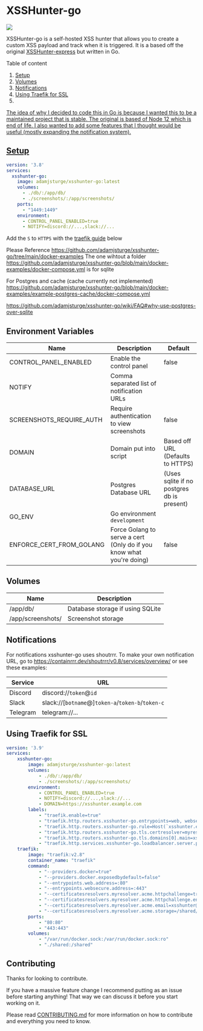 # XSSHunter-go

![](https://github.com/adamjsturge/xsshunter-go/blob/main/.github/setup-xsshunter-go.webp?raw=true)

XSSHunter-go is a self-hosted XSS hunter that allows you to create a custom XSS payload and track when it is triggered. It is a based off the original [XSSHunter-express](https://github.com/mandatoryprogrammer/xsshunter-express) but written in Go.

<!-- Table of content -->
<summary>Table of content</summary>
<ol>
    <li><a href="#setup">Setup</a></li>
    <li><a href="#volumes">Volumes</a></li>
    <li><a href="#notifications">Notifications</a></li>
    <li><a href="#using-traefik-for-ssl">Using Traefik for SSL</a></li>
    <li><a href=>
</ol>

The idea of why I decided to code this in Go is because I wanted this to be a maintained project that is stable. The original is based of Node 12 which is end of life. I also wanted to add some features that I thought would be useful (mostly expanding the notification system).

## Setup

```yml
version: '3.8'
services:
  xsshunter-go:
    image: adamjsturge/xsshunter-go:latest
    volumes:
      - ./db/:/app/db/
      - ./screenshots/:/app/screenshots/
    ports:
      - "1449:1449"
    environment:
      - CONTROL_PANEL_ENABLED=true
      - NOTIFY=discord://...,slack://...
```

Add the `S` to `HTTPS` with the <a href="#using-traefik-for-ssl">traefik guide</a> below

Please Reference https://github.com/adamjsturge/xsshunter-go/tree/main/docker-examples
The one wihtout a folder https://github.com/adamjsturge/xsshunter-go/blob/main/docker-examples/docker-compose.yml is for sqlite

For Postgres and cache (cache currently not implemented) https://github.com/adamjsturge/xsshunter-go/blob/main/docker-examples/example-postgres-cache/docker-compose.yml

https://github.com/adamjsturge/xsshunter-go/wiki/FAQ#why-use-postgres-over-sqlite

## Environment Variables

| Name | Description | Default |
| --- | --- | --- |
| CONTROL_PANEL_ENABLED | Enable the control panel | false |
| NOTIFY | Comma separated list of notification URLs |  |
| SCREENSHOTS_REQUIRE_AUTH | Require authentication to view screenshots | false |
| DOMAIN | Domain put into script | Based off URL (Defaults to HTTPS) |
| DATABASE_URL | Postgres Database URL | (Uses sqlite if no postgres db is present) |
| GO_ENV | Go environment `development` |  |
| ENFORCE_CERT_FROM_GOLANG | Force Golang to serve a cert (Only do if you know what you're doing) | false |

## Volumes

| Name | Description |
| --- | --- |
| /app/db/ | Database storage if using SQLite |
| /app/screenshots/ | Screenshot storage |

## Notifications

For notifications xsshunter-go uses shoutrrr.
To make your own notification URL, go to https://containrrr.dev/shoutrrr/v0.8/services/overview/ or see these examples:

| Service | URL |
| --- | --- |
| Discord | discord://`token`@`id` |
| Slack | slack://\[`botname`@\]`token-a`/`token-b`/`token-c` |
| Telegram | telegram://... |

## Using Traefik for SSL

```yml
version: '3.9'
services:
    xsshunter-go:
        image: adamjsturge/xsshunter-go:latest
        volumes:
            - ./db/:/app/db/
            - ./screenshots/:/app/screenshots/
        environment:
            - CONTROL_PANEL_ENABLED=true
            - NOTIFY=discord://...,slack://...
            - DOMAIN=https://xsshunter.example.com
        labels:
            - "traefik.enable=true"
            - "traefik.http.routers.xsshunter-go.entrypoints=web, websecure"
            - "traefik.http.routers.xsshunter-go.rule=Host(`xsshunter.example.com`)"
            - "traefik.http.routers.xsshunter-go.tls.certresolver=myresolver"
            - "traefik.http.routers.xsshunter-go.tls.domains[0].main=xsshunter.example.com"
            - "traefik.http.services.xsshunter-go.loadbalancer.server.port=1449"
    traefik:
        image: "traefik:v2.8"
        container_name: "traefik"
        command:
            - "--providers.docker=true"
            - "--providers.docker.exposedbydefault=false"
            - "--entrypoints.web.address=:80"
            - "--entrypoints.websecure.address=:443"
            - "--certificatesresolvers.myresolver.acme.httpchallenge=true"
            - "--certificatesresolvers.myresolver.acme.httpchallenge.entrypoint=web"
            - "--certificatesresolvers.myresolver.acme.email=xsshunter@example.com"
            - "--certificatesresolvers.myresolver.acme.storage=/shared/acme.json"
        ports:
            - "80:80"
            - "443:443"
        volumes:
            - "/var/run/docker.sock:/var/run/docker.sock:ro"
            - "./shared:/shared"
```

## Contributing

Thanks for looking to contribute.

If you have a massive feature change I recommend putting as an issue before starting anything! That way we can discuss it before you start working on it.

Please read [CONTRIBUTING.md](CONTRIBUTING.md) for more information on how to contribute and everything you need to know.